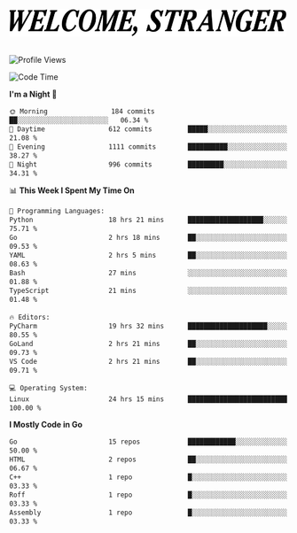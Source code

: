 <div>
  <picture>
    <source media="(prefers-color-scheme: dark)" srcset="./headers/welcome_white.png">
    <img alt="WELCOME, STRANGER" src="./headers/welcome.png" width="500">
  </picture>
</div>

<br>

![Profile Views](https://komarev.com/ghpvc/?username=darleet&color=blue)

<!--START_SECTION:waka-->
![Code Time](http://img.shields.io/badge/Code%20Time-473%20hrs%2026%20mins-blue)

**I'm a Night 🦉** 

```text
🌞 Morning                184 commits         ██░░░░░░░░░░░░░░░░░░░░░░░   06.34 % 
🌆 Daytime                612 commits         █████░░░░░░░░░░░░░░░░░░░░   21.08 % 
🌃 Evening                1111 commits        ██████████░░░░░░░░░░░░░░░   38.27 % 
🌙 Night                  996 commits         █████████░░░░░░░░░░░░░░░░   34.31 % 
```


📊 **This Week I Spent My Time On** 

```text
💬 Programming Languages: 
Python                   18 hrs 21 mins      ███████████████████░░░░░░   75.71 % 
Go                       2 hrs 18 mins       ██░░░░░░░░░░░░░░░░░░░░░░░   09.53 % 
YAML                     2 hrs 5 mins        ██░░░░░░░░░░░░░░░░░░░░░░░   08.63 % 
Bash                     27 mins             ░░░░░░░░░░░░░░░░░░░░░░░░░   01.88 % 
TypeScript               21 mins             ░░░░░░░░░░░░░░░░░░░░░░░░░   01.48 % 

🔥 Editors: 
PyCharm                  19 hrs 32 mins      ████████████████████░░░░░   80.55 % 
GoLand                   2 hrs 21 mins       ██░░░░░░░░░░░░░░░░░░░░░░░   09.73 % 
VS Code                  2 hrs 21 mins       ██░░░░░░░░░░░░░░░░░░░░░░░   09.71 % 

💻 Operating System: 
Linux                    24 hrs 15 mins      █████████████████████████   100.00 % 
```

**I Mostly Code in Go** 

```text
Go                       15 repos            ████████████░░░░░░░░░░░░░   50.00 % 
HTML                     2 repos             ██░░░░░░░░░░░░░░░░░░░░░░░   06.67 % 
C++                      1 repo              █░░░░░░░░░░░░░░░░░░░░░░░░   03.33 % 
Roff                     1 repo              █░░░░░░░░░░░░░░░░░░░░░░░░   03.33 % 
Assembly                 1 repo              █░░░░░░░░░░░░░░░░░░░░░░░░   03.33 % 
```




<!--END_SECTION:waka-->
